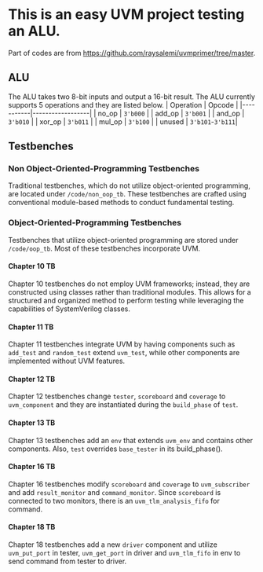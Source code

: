 # This is an easy UVM project testing an ALU.
Part of codes are from https://github.com/raysalemi/uvmprimer/tree/master.

## ALU
The ALU takes two 8-bit inputs and output a 16-bit result. The ALU currently supports 5 operations and they are listed below.
| Operation | Opcode           |
|-----------|------------------|
| no_op     | `3'b000`         |
| add_op    | `3'b001`         |
| and_op    | `3'b010`         |
| xor_op    | `3'b011`         |
| mul_op    | `3'b100`         |
| unused    | `3'b101`-`3'b111`|

## Testbenches

### Non Object-Oriented-Programming Testbenches

Traditional testbenches, which do not utilize object-oriented programming, are located under `/code/non_oop_tb`. These testbenches are crafted using conventional module-based methods to conduct fundamental testing.

### Object-Oriented-Programming Testbenches


Testbenches that utilize object-oriented programming are stored under `/code/oop_tb`. Most of these testbenches incorporate UVM.

#### Chapter 10 TB
Chapter 10 testbenches do not employ UVM frameworks; instead, they are constructed using classes rather than traditional modules. This allows for a structured and organized method to perform testing while leveraging the capabilities of SystemVerilog classes.

#### Chapter 11 TB
Chapter 11 testbenches integrate UVM by having components such as `add_test` and `random_test` extend `uvm_test`, while other components are implemented without UVM features.

#### Chapter 12 TB

Chapter 12 testbenches change `tester`, `scoreboard` and `coverage` to `uvm_component` and they are instantiated during the `build_phase` of `test`.

#### Chapter 13 TB

Chapter 13 testbenches add an `env` that extends `uvm_env` and contains other components. Also, `test` overrides `base_tester` in its build_phase().

#### Chapter 16 TB

Chapter 16 testbenches modify `scoreboard` and `coverage` to `uvm_subscriber` and add `result_monitor` and `command_monitor`. Since `scoreboard` is connected to two monitors, there is an `uvm_tlm_analysis_fifo` for command.

#### Chapter 18 TB

Chapter 18 testbenches add a new `driver` component and utilize `uvm_put_port` in tester, `uvm_get_port` in driver and `uvm_tlm_fifo` in env to send command from tester to driver.